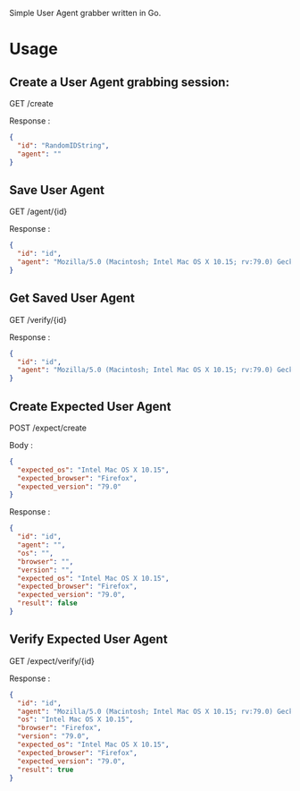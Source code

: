 Simple User Agent grabber written in Go.

# Usage

## Create a User Agent grabbing session:

GET /create

Response :

```json
{
  "id": "RandomIDString",
  "agent": ""
}
```

## Save User Agent

GET /agent/{id}

Response :

```json
{
  "id": "id",
  "agent": "Mozilla/5.0 (Macintosh; Intel Mac OS X 10.15; rv:79.0) Gecko/20100101 Firefox/79.0"
}
```

## Get Saved User Agent

GET /verify/{id}

Response :

```json
{
  "id": "id",
  "agent": "Mozilla/5.0 (Macintosh; Intel Mac OS X 10.15; rv:79.0) Gecko/20100101 Firefox/79.0"
}
```

## Create Expected User Agent

POST /expect/create

Body :

```json
{
  "expected_os": "Intel Mac OS X 10.15",
  "expected_browser": "Firefox",
  "expected_version": "79.0"
}
```

Response :

```json
{
  "id": "id",
  "agent": "",
  "os": "",
  "browser": "",
  "version": "",
  "expected_os": "Intel Mac OS X 10.15",
  "expected_browser": "Firefox",
  "expected_version": "79.0",
  "result": false
}
```

## Verify Expected User Agent

GET /expect/verify/{id}

Response :

```json
{
  "id": "id",
  "agent": "Mozilla/5.0 (Macintosh; Intel Mac OS X 10.15; rv:79.0) Gecko/20100101 Firefox/79.0",
  "os": "Intel Mac OS X 10.15",
  "browser": "Firefox",
  "version": "79.0",
  "expected_os": "Intel Mac OS X 10.15",
  "expected_browser": "Firefox",
  "expected_version": "79.0",
  "result": true
}
```
